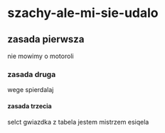 # szachy-ale-mi-sie-udalo
## zasada pierwsza
nie mowimy o motoroli
### zasada druga
wege spierdalaj
#### zasada trzecia
selct gwiazdka z tabela
jestem mistrzem esiqela
